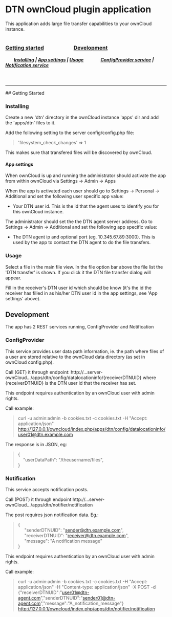 # DTN ownCloud plugin application

This application adds large file transfer capabilities to your ownCloud instance.
<br>
<br>

### [Getting started](#getting-started)&nbsp;&nbsp;&nbsp;&nbsp;&nbsp;&nbsp;&nbsp;&nbsp;&nbsp;&nbsp;&nbsp;&nbsp;&nbsp;&nbsp;&nbsp;&nbsp;&nbsp;&nbsp;&nbsp;&nbsp;&nbsp;&nbsp;&nbsp;&nbsp;[Development](#development)
##### &nbsp;&nbsp;&nbsp;&nbsp;&nbsp;&nbsp;&nbsp;&nbsp;[Installing](#installing) | [App settings](#app-settings) | [Usage](#usage)&nbsp;&nbsp;&nbsp;&nbsp;&nbsp;&nbsp;&nbsp;&nbsp;&nbsp;&nbsp;&nbsp;&nbsp;&nbsp;&nbsp;&nbsp;&nbsp;[ConfigProvider service](#configprovider) | [Notification service](#notification)
<br>
<hr>
## <span id="getting-started">Getting Started</span>

### <span id="installing">Installing</span>
Create a new 'dtn' directory in the ownCloud instance 'apps' dir and add the 'apps/dtn' files to it.

Add the following setting to the server config/config.php file: 
> 'filesystem_check_changes' => 1

This makes sure that transfered files will be discovered by ownCloud.

#### <span id="app-settings">App settings</span>
When ownCloud is up and running the administrator should activate the app from within ownCloud via Settings -> Admin -> Apps

When the app is activated each user should go to Settings -> Personal -> Additional and set the following user specific app value:
* Your DTN user id. This is the id that the agent uses to identify you for this ownCloud instance.

The administrator should set the the DTN agent server address. Go to Settings -> Admin -> Additional and set the following app specific value:
* The DTN agent ip and optional port (eg. 10.345.67.89:3000). This is used by the app to contact the DTN agent to do the file transfers.

### <span id="usage">Usage</span>
Select a file in the main file view. In the file option bar above the file list the 'DTN transfer' is shown. If you click it the DTN file transfer dialog will appear.

Fill in the receiver's DTN user id which should be know (it's the id the receiver has filled in as his/her DTN user id in the app settings, see 'App settings' above).

## <span id="development">Development</span>

The app has 2 REST services running, ConfigProvider and Notification

### <span id="configprovider">ConfigProvider</span>
This service provides user data path information, ie. the path where files of a user are stored relative to the ownCloud data directory (as set in ownCloud config.php).

Call (GET) it through endpoint: http://...server-ownCloud.../apps/dtn/config/datalocationinfo/{receiverDTNUID} where {receiverDTNUID} is the DTN user id that the receiver has set.

This endpoint requires authentication by an ownCloud user with admin rights.

Call example:
>curl -u admin:admin -b cookies.txt -c cookies.txt -H "Accept: application/json" http://127.0.0.1/owncloud/index.php/apps/dtn/config/datalocationinfo/user01@dtn.example.com

The response is in JSON, eg: 
>{  
>&nbsp;&nbsp;&nbsp;&nbsp;"userDataPath": "\/theusername\/files",  
>}


### <span id="notification">Notification</span>
This service accepts notification posts.

Call (POST) it through endpoint http://...server-ownCloud.../apps/dtn/notifier/notification

The post requires json notification data. Eg.:
>{  
>&nbsp;&nbsp;&nbsp;&nbsp;&nbsp;"senderDTNUID": "sender@dtn.example.com",  
>&nbsp;&nbsp;&nbsp;&nbsp;&nbsp;"receiverDTNUID": "receiver@dtn.example.com",  
>&nbsp;&nbsp;&nbsp;&nbsp;&nbsp;"message": "A notification message"  
>}  

This endpoint requires authentication by an ownCloud user with admin rights.

Call example:
>curl -u admin:admin -b cookies.txt -c cookies.txt -H "Accept: application/json" -H "Content-type: application/json" -X POST -d {\"receiverDTNUID\":\"user01@dtn-agent.com\",\"senderDTNUID\":\"sender01@dtn-agent.com\",\"message\":\"A_notification_message\"} http://127.0.0.1/owncloud/index.php/apps/dtn/notifier/notification